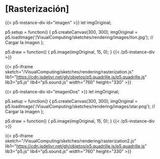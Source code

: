 # [Rasterización]

{{< p5-instance-div id="imagen" >}}
let imgOriginal;

  p5.setup = function() {
    p5.createCanvas(300, 300);
    imgOriginal = p5.loadImage('/VisualComputing/sketches/rendering/images/lion.jpg'); // Cargar la imagen
  };

  p5.draw = function() {
    p5.image(imgOriginal, 15, 0);
  }
{{< /p5-instance-div >}}

{{< p5-iframe sketch="/VisualComputing/sketches/rendering/rasterization.js" lib1="https://cdn.jsdelivr.net/gh/objetos/p5.quadrille.js/p5.quadrille.js" lib3="p5.js" lib4="p5.sound.js" width="760" height="330" >}}


{{< p5-instance-div id="imagenDos" >}}
let imgOriginal;

  p5.setup = function() {
    p5.createCanvas(300, 300);
    imgOriginal = p5.loadImage('/VisualComputing/sketches/rendering/images/star.png'); // Cargar la imagen
  };

  p5.draw = function() {
    p5.image(imgOriginal, 15, 0);
  }
{{< /p5-instance-div >}}

{{< p5-iframe sketch="/VisualComputing/sketches/rendering/rasterization2.js" lib1="https://cdn.jsdelivr.net/gh/objetos/p5.quadrille.js/p5.quadrille.js" lib3="p5.js" lib4="p5.sound.js" width="760" height="330" >}}